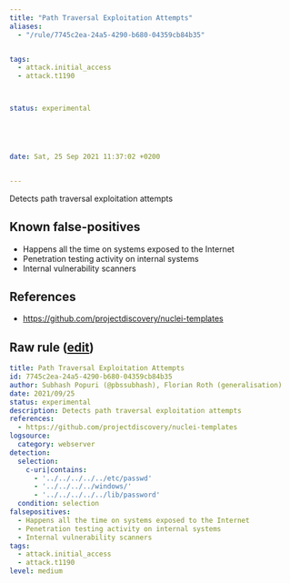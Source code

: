 ```yaml
---
title: "Path Traversal Exploitation Attempts"
aliases:
  - "/rule/7745c2ea-24a5-4290-b680-04359cb84b35"


tags:
  - attack.initial_access
  - attack.t1190



status: experimental





date: Sat, 25 Sep 2021 11:37:02 +0200


---
```


Detects path traversal exploitation attempts

<!--more-->


## Known false-positives

* Happens all the time on systems exposed to the Internet
* Penetration testing activity on internal systems
* Internal vulnerability scanners



## References

* https://github.com/projectdiscovery/nuclei-templates


## Raw rule ([edit](https://github.com/SigmaHQ/sigma/edit/master/rules/web/web_path_traversal_exploitation_attempt.yml))
```yaml
title: Path Traversal Exploitation Attempts
id: 7745c2ea-24a5-4290-b680-04359cb84b35
author: Subhash Popuri (@pbssubhash), Florian Roth (generalisation)
date: 2021/09/25
status: experimental
description: Detects path traversal exploitation attempts
references:
  - https://github.com/projectdiscovery/nuclei-templates
logsource:
  category: webserver
detection:
  selection:
    c-uri|contains:
      - '../../../../../etc/passwd'
      - '../../../../windows/'
      - '../../../../../lib/password'
  condition: selection
falsepositives:
  - Happens all the time on systems exposed to the Internet
  - Penetration testing activity on internal systems
  - Internal vulnerability scanners
tags:
  - attack.initial_access
  - attack.t1190
level: medium

```
